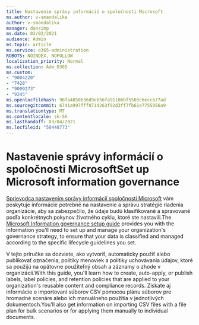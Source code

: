 ```yaml
---
title: Nastavenie správy informácií o spoločnosti Microsoft
ms.author: v-smandalika
author: v-smandalika
manager: dansimp
ms.date: 03/02/2021
audience: Admin
ms.topic: article
ms.service: o365-administration
ROBOTS: NOINDEX, NOFOLLOW
localization_priority: Normal
ms.collection: Adm_O365
ms.custom:
- "9004220"
- "7428"
- "9000273"
- "9245"
ms.openlocfilehash: 96fa4850636d9eb56fa91106bf5503c6eccb77ad
ms.sourcegitcommit: 6741a997fff871d263f92d3ff7fb61e7755956a9
ms.translationtype: MT
ms.contentlocale: sk-SK
ms.lasthandoff: 03/04/2021
ms.locfileid: "50448773"
---
```

# <a name="set-up-microsoft-information-governance"></a><span data-ttu-id="3cbaa-102">Nastavenie správy informácií o spoločnosti Microsoft</span><span class="sxs-lookup"><span data-stu-id="3cbaa-102">Set up Microsoft information governance</span></span>

<span data-ttu-id="3cbaa-103">[Sprievodca nastavením správy informácií spoločnosti Microsoft](https://go.microsoft.com/fwlink/?linkid=2146529) vám poskytuje informácie potrebné na nastavenie a správu stratégie riadenia organizácie, aby sa zabezpečilo, že údaje budú klasifikované a spravované podľa konkrétnych pokynov životného cyklu, ktoré ste nastavili.</span><span class="sxs-lookup"><span data-stu-id="3cbaa-103">The [Microsoft Information governance setup guide](https://go.microsoft.com/fwlink/?linkid=2146529) provides you with the information you'll need to set up and manage your organization's governance strategy, to ensure that your data is classified and managed according to the specific lifecycle guidelines you set.</span></span>

<span data-ttu-id="3cbaa-104">V tejto príručke sa dozviete, ako vytvoriť, automaticky použiť alebo publikovať označenia, politiky menoviek a politiky uchovávania údajov, ktoré sa použijú na opätovne použiteľný obsah a záznamy o zhode v organizácii.</span><span class="sxs-lookup"><span data-stu-id="3cbaa-104">With this guide, you'll learn how to create, auto-apply, or publish labels, label policies, and retention policies that are applied to your organization's reusable content and compliance records.</span></span> <span data-ttu-id="3cbaa-105">Získate aj informácie o importovaní súborov CSV pomocou plánu súborov pre hromadné scenáre alebo ich manuálneho použitia v jednotlivých dokumentoch.</span><span class="sxs-lookup"><span data-stu-id="3cbaa-105">You'll also get information on importing CSV files with a file plan for bulk scenarios or for applying them manually to individual documents.</span></span>
